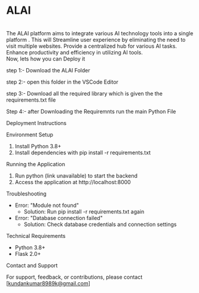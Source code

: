 # ALAI

<br>
The ALAI platform aims to integrate various AI technology tools into a single platform . This will Streamline user experience by eliminating the need to visit 
multiple websites.
Provide a centralized hub for various AI tasks.
Enhance productivity and efficiency in utilizing AI tools.

<br>
Now, lets how you can Deploy it 

step 1:- Download the ALAI Folder 

step 2:- open this folder in the VSCode Editor 

step 3:- Download all the required  library which is given the the requirements.txt file 

Step 4:- after Downloading the Requiremnts run the main Python File 






Deployment Instructions

Environment Setup

1. Install Python 3.8+
2. Install dependencies with pip install -r requirements.txt


Running the Application

1. Run python (link unavailable) to start the backend
3. Access the application at http://localhost:8000

Troubleshooting


- Error: "Module not found"
    - Solution: Run pip install -r requirements.txt again
- Error: "Database connection failed"
    - Solution: Check database credentials and connection settings

Technical Requirements

- Python 3.8+
- Flask 2.0+



Contact and Support

For support, feedback, or contributions, please contact [kundankumar8989k@gmail.com]


